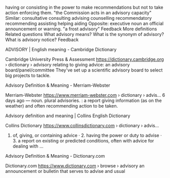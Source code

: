 having or consisting in the power to make recommendations but not to take action enforcing them.
"the Commission acts in an advisory capacity"
Similar:
consultative
consulting
advising
counselling
recommendatory
recommending
assisting
helping
aiding
Opposite:
executive
noun
an official announcement or warning.
"a frost advisory"
Feedback
More definitions
Related questions
What advisory means?
What is the synonym of advisory?
What is advisory notice?
Feedback

ADVISORY | English meaning - Cambridge Dictionary

Cambridge University Press & Assessment
https://dictionary.cambridge.org › dictionary › advisory
relating to giving advice: an advisory board/panel/committee They've set up a scientific advisory board to select big projects to tackle.

Advisory Definition & Meaning - Merriam-Webster

Merriam-Webster
https://www.merriam-webster.com › dictionary › advis...
6 days ago — noun. plural advisories. : a report giving information (as on the weather) and often recommending action to be taken.

Advisory definition and meaning | Collins English Dictionary

Collins Dictionary
https://www.collinsdictionary.com › dictionary › advis...
1. of, giving, or containing advice · 2. having the power or duty to advise · 3. a report on existing or predicted conditions, often with advice for dealing with ...

Advisory Definition & Meaning - Dictionary.com

Dictionary.com
https://www.dictionary.com › browse › advisory
an announcement or bulletin that serves to advise and usual